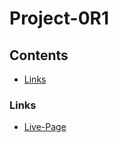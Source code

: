 # Project-0R1

## Contents

- [Links](#screenshot)

### Links

- [Live-Page](https://kevinalderete.github.io/Project-0R1/Roman-Signature/src/Equipo/Equipo.html)
